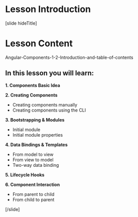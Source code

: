 # Lesson Introduction

[slide hideTitle]

# Lesson Content

Angular-Components-1-2-Introduction-and-table-of-contents

## In this lesson you will learn:

**1. Components Basic Idea**

**2. Creating Components**
- Creating components manually
- Creating components using the CLI

**3. Bootstrapping & Modules**
- Initial module
- Initial module properties

**4. Data Bindings & Templates**
- From model to view
- From view to model
- Two-way data binding

**5. Lifecycle Hooks**

**6. Component Interaction**
- From parent to child
- From child to parent

[/slide]
